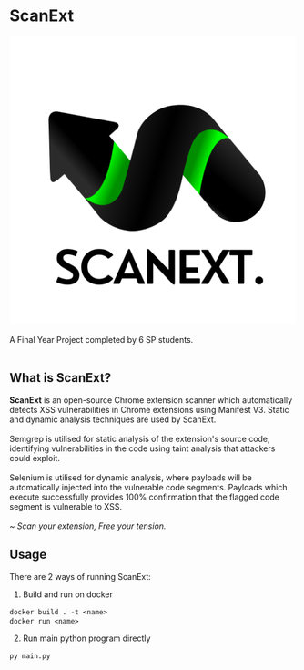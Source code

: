 # ScanExt
![alt text](https://github.com/gcmaximus/chrome-ext-scanner/blob/main/logo.png?raw=true) 
<br><br>
A Final Year Project completed by 6 SP students.
<br><br>
## What is ScanExt?
<b>ScanExt</b> is an open-source Chrome extension scanner which automatically detects XSS vulnerabilities in Chrome extensions using Manifest V3. Static and dynamic analysis techniques are used by ScanExt.
<br><br>
Semgrep is utilised for static analysis of the extension's source code, identifying vulnerabilities in the code using taint analysis that attackers could exploit.
<br><br>
Selenium is utilised for dynamic analysis, where payloads will be automatically injected into the vulnerable code segments. Payloads which execute successfully provides 100% confirmation that the flagged code segment is vulnerable to XSS.
<br><br>
<i>~ Scan your extension, Free your tension.</i>

## Usage
There are 2 ways of running ScanExt:
1. Build and run on docker


```
docker build . -t <name>
docker run <name>
```

2. Run main python program directly

```
py main.py
```
